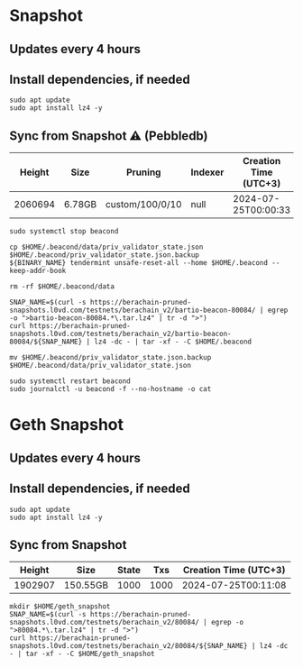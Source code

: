 # Snapshot

## Updates every 4 hours

## Install dependencies, if needed
```
sudo apt update
sudo apt install lz4 -y
```

## Sync from Snapshot ⚠️ (Pebbledb)
| Height  | Size | Pruning | Indexer | Creation Time (UTC+3) |
| --------- | --------- | --------- | --------- | --------- |
| 2060694  | 6.78GB  | custom/100/0/10 | null | 2024-07-25T00:00:33 |

```
sudo systemctl stop beacond

cp $HOME/.beacond/data/priv_validator_state.json $HOME/.beacond/priv_validator_state.json.backup
${BINARY_NAME} tendermint unsafe-reset-all --home $HOME/.beacond --keep-addr-book

rm -rf $HOME/.beacond/data 

SNAP_NAME=$(curl -s https://berachain-pruned-snapshots.l0vd.com/testnets/berachain_v2/bartio-beacon-80084/ | egrep -o ">bartio-beacon-80084.*\.tar.lz4" | tr -d ">")
curl https://berachain-pruned-snapshots.l0vd.com/testnets/berachain_v2/bartio-beacon-80084/${SNAP_NAME} | lz4 -dc - | tar -xf - -C $HOME/.beacond

mv $HOME/.beacond/priv_validator_state.json.backup $HOME/.beacond/data/priv_validator_state.json

sudo systemctl restart beacond
sudo journalctl -u beacond -f --no-hostname -o cat
```

# Geth Snapshot

## Updates every 4 hours

## Install dependencies, if needed
```
sudo apt update
sudo apt install lz4 -y
```

## Sync from Snapshot  
| Height  | Size | State | Txs | Creation Time (UTC+3) |
| --------- | --------- | --------- | --------- | --------- |
| 1902907  | 150.55GB  | 1000 | 1000 | 2024-07-25T00:11:08 |

```
mkdir $HOME/geth_snapshot
SNAP_NAME=$(curl -s https://berachain-pruned-snapshots.l0vd.com/testnets/berachain_v2/80084/ | egrep -o ">80084.*\.tar.lz4" | tr -d ">")
curl https://berachain-pruned-snapshots.l0vd.com/testnets/berachain_v2/80084/${SNAP_NAME} | lz4 -dc - | tar -xf - -C $HOME/geth_snapshot
```